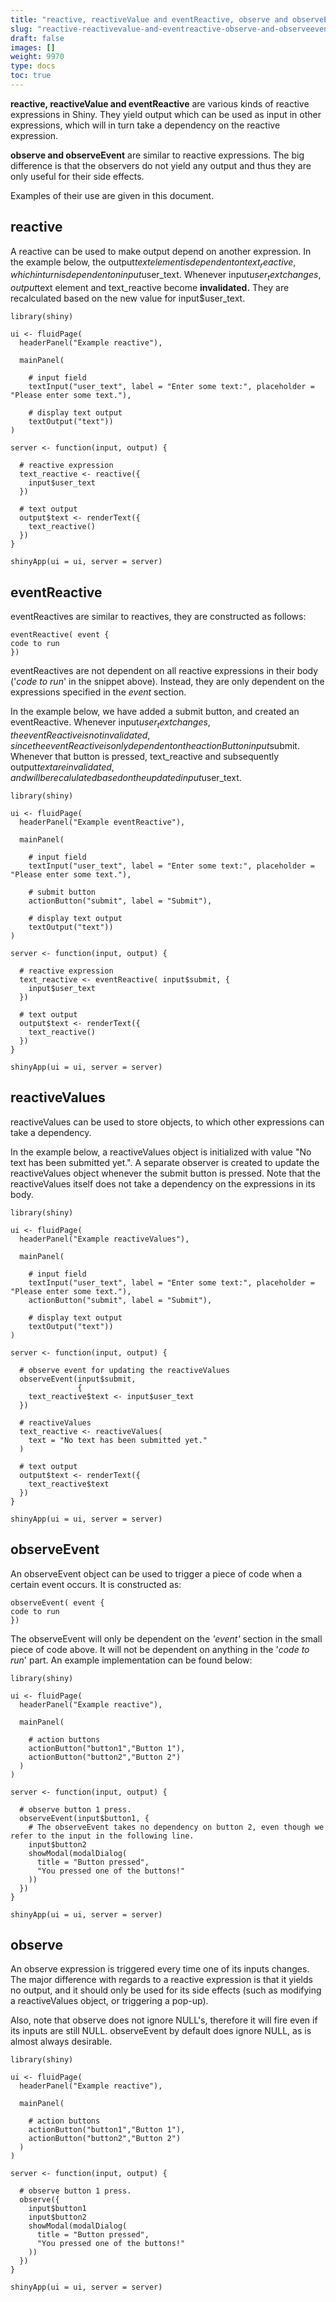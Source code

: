 ```yaml
---
title: "reactive, reactiveValue and eventReactive, observe and observeEvent in Shiny"
slug: "reactive-reactivevalue-and-eventreactive-observe-and-observeevent-in-shiny"
draft: false
images: []
weight: 9970
type: docs
toc: true
---
```


**reactive, reactiveValue and eventReactive** are various kinds of reactive expressions in Shiny. They yield output which can be used as input in other expressions, which will in turn take a dependency on the reactive expression.

**observe and observeEvent** are similar to reactive expressions. The big difference is that the observers do not yield any output and thus they are only useful for their side effects.

Examples of their use are given in this document.

## reactive
A reactive can be used to make output depend on another expression. In the example below, the output$text element is dependent on text_reactive, which in turn is dependent on input$user_text. Whenever input$user_text changes, output$text element and text_reactive become **invalidated.** They are recalculated based on the new value for input$user_text.

    library(shiny)
    
    ui <- fluidPage(
      headerPanel("Example reactive"),
      
      mainPanel(
        
        # input field
        textInput("user_text", label = "Enter some text:", placeholder = "Please enter some text."),
        
        # display text output
        textOutput("text"))
    )
    
    server <- function(input, output) {
      
      # reactive expression
      text_reactive <- reactive({
        input$user_text
      })
      
      # text output
      output$text <- renderText({
        text_reactive()
      })
    }
    
    shinyApp(ui = ui, server = server)

## eventReactive
eventReactives are similar to reactives, they are constructed as follows:

    eventReactive( event {
    code to run
    })

eventReactives are not dependent on all reactive expressions in their body ('*code to run*' in the snippet above). Instead, they are only dependent on the expressions specified in the *event* section. 

In the example below, we have added a submit button, and created an eventReactive. Whenever input$user_text changes, the eventReactive is not invalidated, since the eventReactive is only dependent on the actionButton input$submit. Whenever that button is pressed, text_reactive and subsequently output$text are invalidated, and will be recalulated based on the updated input$user_text.
    
    library(shiny)
    
    ui <- fluidPage(
      headerPanel("Example eventReactive"),
      
      mainPanel(
        
        # input field
        textInput("user_text", label = "Enter some text:", placeholder = "Please enter some text."),

        # submit button
        actionButton("submit", label = "Submit"),
        
        # display text output
        textOutput("text"))
    )
    
    server <- function(input, output) {
      
      # reactive expression
      text_reactive <- eventReactive( input$submit, {
        input$user_text
      })
      
      # text output
      output$text <- renderText({
        text_reactive()
      })
    }
    
    shinyApp(ui = ui, server = server)

## reactiveValues
reactiveValues can be used to store objects, to which other expressions can take a dependency. 

In the example below, a reactiveValues object is initialized with value "No text has been submitted yet.". A separate observer is created to update the reactiveValues object whenever the submit button is pressed. Note that the reactiveValues itself does not take a dependency on the expressions in its body.  
   
    library(shiny)
    
    ui <- fluidPage(
      headerPanel("Example reactiveValues"),
      
      mainPanel(
        
        # input field
        textInput("user_text", label = "Enter some text:", placeholder = "Please enter some text."),
        actionButton("submit", label = "Submit"),
        
        # display text output
        textOutput("text"))
    )
    
    server <- function(input, output) {
      
      # observe event for updating the reactiveValues
      observeEvent(input$submit,
                   {
        text_reactive$text <- input$user_text
      })
      
      # reactiveValues
      text_reactive <- reactiveValues(
        text = "No text has been submitted yet."
      )
      
      # text output
      output$text <- renderText({
        text_reactive$text
      })
    }
    
    shinyApp(ui = ui, server = server)

## observeEvent
An observeEvent object can be used to trigger a piece of code when a certain event occurs. It is constructed as:

    observeEvent( event {
    code to run
    })

The observeEvent will only be dependent on the *'event'* section in the small piece of code above. It will not be dependent on anything in the '*code to run*' part. An example implementation can be found below:

    library(shiny)
    
    ui <- fluidPage(
      headerPanel("Example reactive"),
      
      mainPanel(
        
        # action buttons
        actionButton("button1","Button 1"),
        actionButton("button2","Button 2")
      )
    )
    
    server <- function(input, output) {
      
      # observe button 1 press.
      observeEvent(input$button1, {
        # The observeEvent takes no dependency on button 2, even though we refer to the input in the following line.
        input$button2  
        showModal(modalDialog(
          title = "Button pressed",
          "You pressed one of the buttons!"
        ))
      })
    }
    
    shinyApp(ui = ui, server = server)

## observe
An observe expression is triggered every time one of its inputs changes. The major difference with regards to a reactive expression is that it yields no output, and it should only be used for its side effects (such as modifying a reactiveValues object, or triggering a pop-up).

Also, note that observe does not ignore NULL's, therefore it will fire even if its inputs are still NULL. observeEvent by default does ignore NULL, as is almost always desirable.

    library(shiny)
    
    ui <- fluidPage(
      headerPanel("Example reactive"),
      
      mainPanel(
        
        # action buttons
        actionButton("button1","Button 1"),
        actionButton("button2","Button 2")
      )
    )
    
    server <- function(input, output) {
      
      # observe button 1 press.
      observe({
        input$button1
        input$button2  
        showModal(modalDialog(
          title = "Button pressed",
          "You pressed one of the buttons!"
        ))
      })
    }
    
    shinyApp(ui = ui, server = server)

